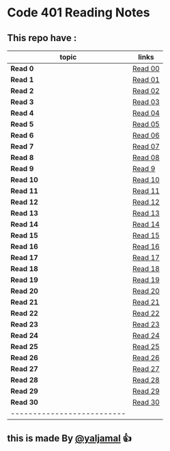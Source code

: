 # Code 401 Reading Notes

## This repo have :

| topic                      | links                                                           |
| -------------------------- | --------------------------------------------------------------- |
| **Read 0**                 | [Read 00 ](https://yaljamal.github.io/reading-note401/class-01) |
| **Read 1**                 | [Read 01](https://yaljamal.github.io/reading-note401/class-01)  |
| **Read 2**                 | [Read 02](https://yaljamal.github.io/reading-note401/class-02)  |
| **Read 3**                 | [Read 03](https://yaljamal.github.io/reading-note401/class-03)  |
| **Read 4**                 | [Read 04](https://yaljamal.github.io/reading-note401/class-04)  |
| **Read 5**                 | [Read 05](https://yaljamal.github.io/reading-note401/class-05)  |
| **Read 6**                 | [Read 06](https://yaljamal.github.io/reading-note401/class-06)  |
| **Read 7**                 | [Read 07](https://yaljamal.github.io/reading-note401/class-07)  |
| **Read 8**                 | [Read 08](https://yaljamal.github.io/reading-note401/class-08)  |
| **Read 9**                 | [Read 9](https://yaljamal.github.io/reading-note401/class-09)   |
| **Read 10**                | [Read 10](https://yaljamal.github.io/reading-note401/class-10)  |
| **Read 11**                | [Read 11](https://yaljamal.github.io/reading-note401/class-11)  |
| **Read 12**                | [Read 12](https://yaljamal.github.io/reading-note401/class-12)  |
| **Read 13**                | [Read 13](https://yaljamal.github.io/reading-note401/class-13)  |
| **Read 14**                | [Read 14](https://yaljamal.github.io/reading-note401/class-14)  |
| **Read 15**                | [Read 15](https://yaljamal.github.io/reading-note401/class-15)  |
| **Read 16**                | [Read 16](https://yaljamal.github.io/reading-note401/class-16)  |
| **Read 17**                | [Read 17](https://yaljamal.github.io/reading-note401/class-17)  |
| **Read 18**                | [Read 18](https://yaljamal.github.io/reading-note401/class-18)  |
| **Read 19**                | [Read 19](https://yaljamal.github.io/reading-note401/class-19)  |
| **Read 20**                | [Read 20](https://yaljamal.github.io/reading-note401/class-20)  |
| **Read 21**                | [Read 21](https://yaljamal.github.io/reading-note401/class-21)  |
| **Read 22**                | [Read 22](https://yaljamal.github.io/reading-note401/class-22)  |
| **Read 23**                | [Read 23](https://yaljamal.github.io/reading-note401/class-23)  |
| **Read 24**                | [Read 24](https://yaljamal.github.io/reading-note401/class-24)  |
| **Read 25**                | [Read 25](https://yaljamal.github.io/reading-note401/class-25)  |
| **Read 26**                | [Read 26](https://yaljamal.github.io/reading-note401/class-26)  |
| **Read 27**                | [Read 27](https://yaljamal.github.io/reading-note401/class-27)  |
| **Read 28**                | [Read 28](https://yaljamal.github.io/reading-note401/class-28)  |
| **Read 29**                | [Read 29](https://yaljamal.github.io/reading-note401/class-29)  |
| **Read 30**                | [Read 30](https://yaljamal.github.io/reading-note401/class-30)  |
| -------------------------- |

## this is made By [@yaljamal](https://github.com/yaljamal) :+1:
